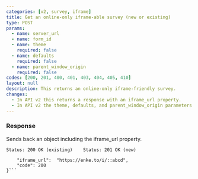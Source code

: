```yaml
---
categories: [v2, survey, iframe]
title: Get an online-only iframe-able survey (new or existing)
type: POST
params: 
  - name: server_url 
  - name: form_id
  - name: theme
    required: false
  - name: defaults
    required: false
  - name: parent_window_origin
    required: false
codes: [200, 201, 400, 401, 403, 404, 405, 410]
layout: null
description: This returns an online-only iframe-friendly survey.
changes:
  - In API v2 this returns a response with an iframe_url property.
  - In API v2 the theme, defaults, and parent_window_origin parameters were added.
---
```


### Response

Sends back an object including the iframe_url property.

```Status: 200 OK (existing)    Status: 201 OK (new)```
```{
    "iframe_url":  "https://enke.to/i/::abcd",
    "code": 200
}```
